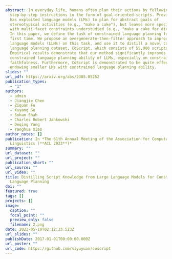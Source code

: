 ```yaml
---
abstract: In everyday life, humans often plan their actions by following
  step-by-step instructions in the form of goal-oriented scripts. Previous work
  has exploited language models (LMs) to plan for abstract goals of
  stereotypical activities (e.g., "make a cake"), but leaves more specific goals
  with multi-facet constraints understudied (e.g., "make a cake for diabetics").
  In this paper, we define the task of constrained language planning for the
  first time. We propose an overgenerate-then-filter approach to improve large
  language models (LLMs) on this task, and use it to distill a novel constrained
  language planning dataset, CoScript, which consists of 55,000 scripts.
  Empirical results demonstrate that our method significantly improves the
  constrained language planning ability of LLMs, especially on constraint
  faithfulness. Furthermore, CoScript is demonstrated to be quite effective in
  endowing smaller LMs with constrained language planning ability.
slides: ""
url_pdf: https://arxiv.org/abs/2305.05252
publication_types:
  - "1"
authors:
  - admin
  - Jiangjie Chen
  - Ziquan Fu
  - Xuyang Ge
  - Soham Shah
  - Charles Robert Jankowski
  - Deqing Yang
  - Yanghua Xiao
author_notes: []
publication: In *The 61th Annual Meeting of the Association for Computational
  Linguistics (**ACL 2023**)*
summary: ""
url_dataset: ""
url_project: ""
publication_short: ""
url_source: ""
url_video: ""
title: Distilling Script Knowledge from Large Language Models for Constrained
  Language Planning
doi: ""
featured: true
tags: []
projects: []
image:
  caption: ""
  focal_point: ""
  preview_only: false
  filename: 2.png
date: 2023-05-10T02:12:23.523Z
url_slides: ""
publishDate: 2017-01-01T00:00:00.000Z
url_poster: ""
url_code: https://github.com/siyuyuan/coscript
---
```

